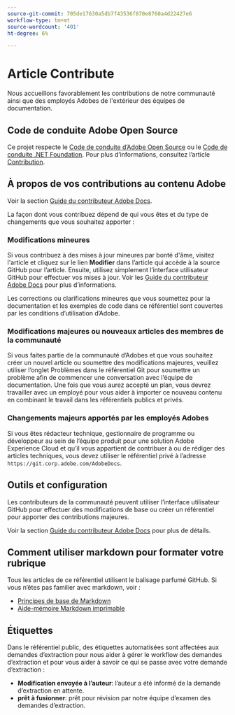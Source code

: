```yaml
---
source-git-commit: 705de17630a5db7f43536f870e8760a4d22427e6
workflow-type: tm+mt
source-wordcount: '401'
ht-degree: 6%

---
```

# Article Contribute

Nous accueillons favorablement les contributions de notre communauté ainsi que des employés Adobes de l&#39;extérieur des équipes de documentation.

## Code de conduite Adobe Open Source

Ce projet respecte le [Code de conduite d’Adobe Open Source](code-of-conduct.md) ou le [Code de conduite .NET Foundation](https://dotnetfoundation.org/code-of-conduct). Pour plus d’informations, consultez l’article [Contribution](contributing.md).

## À propos de vos contributions au contenu Adobe

Voir la section [Guide du contributeur Adobe Docs](https://experienceleague.adobe.com/docs/contributor/contributor-guide/introduction.html?lang=fr).

La façon dont vous contribuez dépend de qui vous êtes et du type de changements que vous souhaitez apporter :

### Modifications mineures

Si vous contribuez à des mises à jour mineures par bonté d&#39;âme, visitez l&#39;article et cliquez sur le lien **Modifier** dans l’article qui accède à la source GitHub pour l’article. Ensuite, utilisez simplement l’interface utilisateur GitHub pour effectuer vos mises à jour. Voir les [Guide du contributeur Adobe Docs](https://experienceleague.adobe.com/docs/contributor/contributor-guide/introduction.html?lang=fr) pour plus d’informations.

Les corrections ou clarifications mineures que vous soumettez pour la documentation et les exemples de code dans ce référentiel sont couvertes par les conditions d’utilisation d’Adobe.

### Modifications majeures ou nouveaux articles des membres de la communauté

Si vous faites partie de la communauté d’Adobes et que vous souhaitez créer un nouvel article ou soumettre des modifications majeures, veuillez utiliser l’onglet Problèmes dans le référentiel Git pour soumettre un problème afin de commencer une conversation avec l’équipe de documentation. Une fois que vous aurez accepté un plan, vous devrez travailler avec un employé pour vous aider à importer ce nouveau contenu en combinant le travail dans les référentiels publics et privés.

<!--
If you submit a pull request with significant changes to documentation and code examples, you'll see a message in the pull request asking you to submit an online contribution license agreement (CLA). We need you to complete the online form before we can review your pull request.
-->

### Changements majeurs apportés par les employés Adobes

Si vous êtes rédacteur technique, gestionnaire de programme ou développeur au sein de l’équipe produit pour une solution Adobe Experience Cloud et qu’il vous appartient de contribuer à ou de rédiger des articles techniques, vous devez utiliser le référentiel privé à l’adresse `https://git.corp.adobe.com/AdobeDocs`.

<!--Employees from other parts of the Adobe world should use the public repo for minor updates.-->

## Outils et configuration

Les contributeurs de la communauté peuvent utiliser l’interface utilisateur GitHub pour effectuer des modifications de base ou créer un référentiel pour apporter des contributions majeures.

Voir la section [Guide du contributeur Adobe Docs](https://experienceleague.adobe.com/docs/contributor/contributor-guide/introduction.html?lang=fr) pour plus de détails.

## Comment utiliser markdown pour formater votre rubrique

Tous les articles de ce référentiel utilisent le balisage parfumé GitHub. Si vous n’êtes pas familier avec markdown, voir :

* [Principes de base de Markdown](https://help.github.com/articles/getting-started-with-writing-and-formatting-on-github/)
* [Aide-mémoire Markdown imprimable](https://guides.github.com/pdfs/markdown-cheatsheet-online.pdf)

## Étiquettes

Dans le référentiel public, des étiquettes automatisées sont affectées aux demandes d’extraction pour nous aider à gérer le workflow des demandes d’extraction et pour vous aider à savoir ce qui se passe avec votre demande d’extraction :

* **Modification envoyée à l’auteur**: l’auteur a été informé de la demande d’extraction en attente.
* **prêt à fusionner**: prêt pour révision par notre équipe d’examen des demandes d’extraction.
